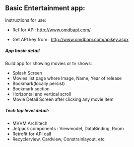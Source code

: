 ## Basic Entertainment app:

Instructions for use:

  * Ref for API: http://www.omdbapi.com/
  
  * Get API key from : http://www.omdbapi.com/apikey.aspx

  
  ##### App basic detail
  
  Build app for showing movies or tv shows:
   * Splash Screen
   * Movies list page where Image, Name, Year of release
   * Bookmark(locally persist)
   * Bookmark section
   * Horizontal and vertical scroll
   * Movie Detail Screen after clicking any movie item 
  
  ##### Tech top level detail:
   * MVVM Architech
   * Jetpack components : Viewmodel, DataBinding, Room
   * Retrofit for API call
   * Recyclerview, Cardview, Constrainlayout, etc
  
  
  
  
